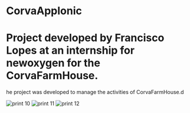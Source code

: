 # CorvaAppIonic

# Project developed by Francisco Lopes at an internship for newoxygen for the CorvaFarmHouse.
 he project was developed to manage the activities of CorvaFarmHouse.d
 


![print 10](https://user-images.githubusercontent.com/66685912/116059108-68d4e080-a678-11eb-83f2-efc49368d6e9.png)
![print 11](https://user-images.githubusercontent.com/66685912/116059574-e26cce80-a678-11eb-9860-9259a27e432b.png)
![print 12](https://user-images.githubusercontent.com/66685912/116059625-eef12700-a678-11eb-881a-d8872b733386.png)



